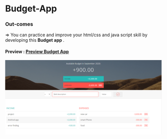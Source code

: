 # Budget-App

### Out-comes
=> You can practice and improve your html/css and java script skill by developing this <strong> Budget app </strong>.
#### Preview : [Preview Budget App](https://itxyousafwebdev.github.io/Budget-App/)
<a href="https://itxyousafwebdev.github.io/Budget-App/"> <img src="p.PNG"> </a>
